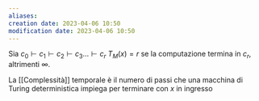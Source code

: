 ```yaml
---
aliases: 
creation date: 2023-04-06 10:50
modification date: 2023-04-06 10:50
---
```


Sia $c_{0} \vdash c_{1} \vdash c_{2} \vdash c_{3} \dots \vdash c_{r}$
$T_{M}(x) = r$ se la computazione termina in $c_{r}$, altrimenti $\infty$.

La [[Complessità]] temporale è il numero di passi che una macchina di Turing deterministica impiega per terminare con $x$ in ingresso


